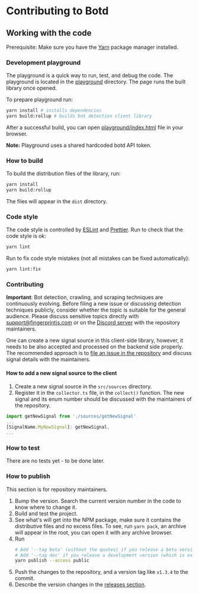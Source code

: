 # Contributing to Botd

## Working with the code

Prerequisite: Make sure you have the [Yarn](https://yarnpkg.com) package manager installed.

### Development playground

The playground is a quick way to run, test, and debug the code. The playground is located in the [playground](playground) directory. The page runs the built library once opened.

To prepare playground run:
```bash
yarn install # installs dependencies
yarn build:rollup # builds bot detection client library
```
After a successful build, you can open [playground/index.html](playground/index.html) file in your browser.

**Note:** Playground uses a shared hardcoded botd API token.

### How to build

To build the distribution files of the library, run:

```bash
yarn install
yarn build:rollup
```

The files will appear in the `dist` directory.

### Code style

The code style is controlled by [ESLint](https://eslint.org) and [Prettier](https://prettier.io).
Run to check that the code style is ok:

```bash
yarn lint
```

Run to fix code style mistakes (not all mistakes can be fixed automatically):

```bash
yarn lint:fix
```

### Contributing
**Important**: Bot detection, crawling, and scraping techniques are continuously evolving. Before filing a new issue or discussing detection techniques publicly, consider whether the topic is suitable for the general audience. Please discuss sensitive topics directly with [support@fingerprintjs.com](mailto:support@fingerprintjs.com) or on the [Discord server](https://discord.gg/39EpE2neBg) with the repository maintainers.

One can create a new signal source in this client-side library, however, it needs to be also accepted and processed on the backend side properly. The recommended approach is to  [file an issue in the repository](https://github.com/fingerprintjs/botd/issues) and discuss signal details with the maintainers.

#### How to add a new signal source to the client
1. Create a new signal source in the `src/sources` directory.
2. Register it in the `collector.ts` file, in the `collect()` function. The new signal and its enum number should be discussed with the maintainers of the repository.
```ts
import getNewSignal from './sources/getNewSignal'
...
[SignalName.MyNewSignal]: getNewSignal,
...
```

### How to test
There are no tests yet - to be done later.

### How to publish

This section is for repository maintainers.

1. Bump the version. Search the current version number in the code to know where to change it.
2. Build and test the project.
3. See what's will get into the NPM package, make sure it contains the distributive files and no excess files.
    To see, run `yarn pack`, an archive will appear in the root, you can open it with any archive browser.
4. Run
    ```bash
    # Add '--tag beta' (without the quotes) if you release a beta version
    # Add '--tag dev' if you release a development version (which is expected to get new features)
    yarn publish --access public
    ```
5. Push the changes to the repository, and a version tag like `v1.3.4` to the commit.
6. Describe the version changes in the [releases section](https://github.com/fingerprintjs/botd/releases).
